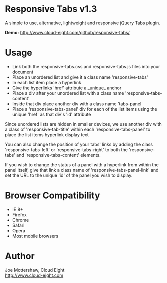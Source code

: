 Responsive Tabs v1.3
====================

A simple to use, alternative, lightweight and responsive jQuery Tabs plugin.

**Demo:** http://www.cloud-eight.com/github/responsive-tabs/


Usage
=====

<ul>
  <li>Link both the responsive-tabs.css and responsive-tabs.js files into your document</li>
  <li>Place an unordered list and give it a class name 'responsive-tabs'</li>
  <li>In each list item place a hyperlink</li>
  <li>Give the hyperlinks 'href' attribute a _unique_ anchor</li>
  <li>Place a div after your unordered list with a class name 'responsive-tabs-content'</li>
  <li>Inside that div place another div with a class name 'tabs-panel'</li>
  <li>Place a 'responsive-tabs-panel' div for each of the list items using the unique 'href' as that div's 'id' attribute</li>
</ul>

Since unordered lists are hidden in smaller devices, we use another div with a class of 'responsive-tab-title' within each 'responsive-tabs-panel' to place the list items hyperlink display text<br />

You can also change the position of your tabs' links by adding the class 'responsive-tabs-left' or 'responsive-tabs-right' to both the 'responsive-tabs' and 'responsive-tabs-content' elements.<br />

If you wish to change the status of a panel with a hyperlink from within the panel itself, give that link a class name of 'responsive-tabs-panel-link' and set the URL to the unique 'id' of the panel you wish to display.


Browser Compatibility
=====================

<ul>
  <li>IE 8+</li>
  <li>Firefox</li>
  <li>Chrome</li>
  <li>Safari</li>
  <li>Opera</li>
  <li>Most mobile browsers</li>
</ul>


Author
======

Joe Mottershaw, Cloud Eight<br />
http://www.cloud-eight.com